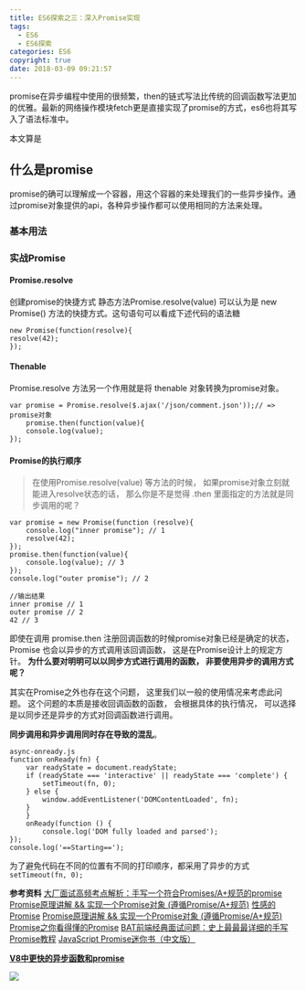 ```yaml
---
title: ES6探索之三：深入Promise实现
tags:
  - ES6
  - ES6探索
categories: ES6
copyright: true
date: 2018-03-09 09:21:57
---
```

promise在异步编程中使用的很频繁，then的链式写法比传统的回调函数写法更加的优雅。最新的网络操作模块fetch更是直接实现了promise的方式，es6也将其写入了语法标准中。

本文算是
<!--more-->

## 什么是promise
promise的确可以理解成一个容器，用这个容器的来处理我们的一些异步操作。通过promise对象提供的api，各种异步操作都可以使用相同的方法来处理。

### 基本用法


### 实战Promise
####  Promise.resolve
创建promise的快捷方式
静态方法Promise.resolve(value) 可以认为是 new Promise() 方法的快捷方式。这句语句可以看成下述代码的语法糖
```
new Promise(function(resolve){
resolve(42);
});
```
#### Thenable
Promise.resolve 方法另一个作用就是将 thenable 对象转换为promise对象。
```
var promise = Promise.resolve($.ajax('/json/comment.json'));// => promise对象
    promise.then(function(value){
    console.log(value);
});
```

#### Promise的执行顺序
> 在使用Promise.resolve(value) 等方法的时候， 如果promise对象立刻就能进入resolve状态的话， 那么你是不是觉得 .then 里面指定的方法就是同步调用的呢？

```
var promise = new Promise(function (resolve){
	console.log("inner promise"); // 1
	resolve(42);
});
promise.then(function(value){
	console.log(value); // 3
});
console.log("outer promise"); // 2

//输出结果
inner promise // 1
outer promise // 2
42 // 3
```
即使在调用 promise.then 注册回调函数的时候promise对象已经是确定的状态， Promise
也会以异步的方式调用该回调函数， 这是在Promise设计上的规定方针。
**为什么要对明明可以以同步方式进行调用的函数， 非要使用异步的调用方式呢？**

其实在Promise之外也存在这个问题， 这里我们以一般的使用情况来考虑此问题。
这个问题的本质是接收回调函数的函数， 会根据具体的执行情况， 可以选择是以同步还是异步的方式对回调函数进行调用。

**同步调用和异步调用同时存在导致的混乱**。
```
async-onready.js
function onReady(fn) {
	var readyState = document.readyState;
	if (readyState === 'interactive' || readyState === 'complete') {
		setTimeout(fn, 0);
	} else {
		window.addEventListener('DOMContentLoaded', fn);
	}
	} 
	onReady(function () {
		console.log('DOM fully loaded and parsed');
});
console.log('==Starting==');
```
为了避免代码在不同的位置有不同的打印顺序，都采用了异步的方式`setTimeout(fn, 0);`

**参考资料**
[大厂面试高频考点解析：手写一个符合Promises/A+规范的promise](https://juejin.im/post/5b16800fe51d4506ae719bae)
[Promise原理讲解 && 实现一个Promise对象 (遵循Promise/A+规范)](https://juejin.im/post/5aa7868b6fb9a028dd4de672)
[性感的Promise](https://juejin.im/post/5ab20c58f265da23a228fe0f)
[Promise原理讲解 && 实现一个Promise对象 (遵循Promise/A+规范)](https://juejin.im/post/5aa7868b6fb9a028dd4de672)
[Promise之你看得懂的Promise](https://juejin.im/post/5b32f552f265da59991155f0)
[BAT前端经典面试问题：史上最最最详细的手写Promise教程](https://juejin.im/post/5b2f02cd5188252b937548ab)
[JavaScript Promise迷你书（中文版）](https://github.com/azu/promises-book)

**[V8中更快的异步函数和promise](http://caibaojian.com/v8-promise.html)**

![](http://static.zhyjor.com/wexin.png)
